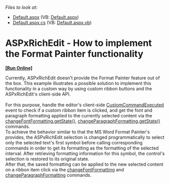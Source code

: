 <!-- default file list -->
*Files to look at*:

* [Default.aspx](./CS/Default.aspx) (VB: [Default.aspx](./VB/Default.aspx))
* [Default.aspx.cs](./CS/Default.aspx.cs) (VB: [Default.aspx.vb](./VB/Default.aspx.vb))
<!-- default file list end -->
# ASPxRichEdit - How to implement the Format Painter functionality
<!-- run online -->
**[[Run Online]](https://codecentral.devexpress.com/t606364/)**
<!-- run online end -->


<p>Currently, ASPxRichEdit doesn't provide the Format Painter feature out of the box. This example illustrates a possible solution to implement this functionality in a custom way by using custom ribbon buttons and the ASPxRichEdit's client-side API.<br><br>For this purpose, handle the editor's client-side <a href="https://documentation.devexpress.com/AspNet/DevExpress.Web.ASPxRichEdit.Scripts.ASPxClientRichEdit.CustomCommandExecuted.event">CustomCommandExecuted</a> event to check if a custom ribbon item is clicked, and get the font and paragraph formatting applied to the currently selected content via the <a href="https://documentation.devexpress.com/AspNet/DevExpress.Web.ASPxRichEdit.Scripts.RichEditCommands.changeFontFormatting.property">changeFontFormatting.getState()</a>, <a href="https://documentation.devexpress.com/AspNet/DevExpress.Web.ASPxRichEdit.Scripts.RichEditCommands.changeParagraphFormatting.property">changeParagraphFormatting.getState()</a> commands. <br>To achieve the behavior similar to that the MS Word Format Painter's provides, the ASPxRichEdit selection is changed programmatically to select only the selected text's first symbol before calling corresponding commands in order to get its formatting as the formatting of the selected interval. After retrieving formatting information for this symbol, the control's selection is restored to its original state.<br>After that, the saved formatting can be applied to the new selected content on a ribbon item click via the <a href="https://documentation.devexpress.com/AspNet/DevExpress.Web.ASPxRichEdit.Scripts.RichEditCommands.changeFontFormatting.property">changeFontFormatting</a> and <a href="https://documentation.devexpress.com/AspNet/DevExpress.Web.ASPxRichEdit.Scripts.RichEditCommands.changeParagraphFormatting.property">changeParagraphFormatting</a> commands.</p>

<br/>


